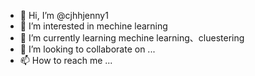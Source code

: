 - 👋 Hi, I’m @cjhhjenny1
- 👀 I’m interested in mechine learning
- 🌱 I’m currently learning mechine learning、cluestering
- 💞️ I’m looking to collaborate on ...
- 📫 How to reach me ...

<!---
cjhhjenny1/cjhhjenny1 is a ✨ special ✨ repository because its `README.md` (this file) appears on your GitHub profile.
You can click the Preview link to take a look at your changes.
--->
